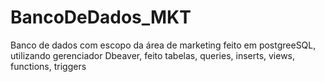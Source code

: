 # BancoDeDados_MKT
Banco de dados com escopo da área de marketing feito em postgreeSQL, utilizando gerenciador Dbeaver, feito tabelas, queries, inserts, views, functions, triggers
